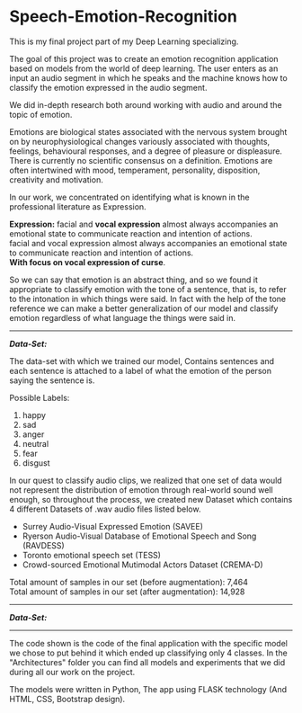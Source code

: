 # Speech-Emotion-Recognition

This is my final project part of my Deep Learning specializing.

The goal of this project was to create an emotion recognition application based on models from the world of deep learning.
The user enters as an input an audio segment in which he speaks and the machine knows how to classify the emotion expressed in the audio segment.

We did in-depth research both around working with audio and around the topic of emotion.<br/>

Emotions are biological states associated with the nervous system brought on by neurophysiological changes variously associated with thoughts, feelings, behavioural responses, and a degree of pleasure or displeasure.
There is currently no scientific consensus on a definition.
Emotions are often intertwined with mood, temperament, personality, disposition, creativity and motivation.

In our work, we concentrated on identifying what is known in the professional literature as Expression.<br/>

**Expression:** facial and **vocal expression** almost always accompanies an emotional state to communicate reaction and intention of actions.<br/>
facial and vocal expression almost always accompanies an emotional state to communicate reaction and intention of actions.<br/>
**With focus on vocal expression of curse**.<br/>

So we can say that emotion is an abstract thing, and so we found it appropriate to classify emotion with the tone of a sentence, that is, to refer to the intonation in which things were said.
In fact with the help of the tone reference we can make a better generalization of our model and classify emotion regardless of what language the things were said in.



_____________________________________________________________________________________________________________________________________

***Data-Set:***

The data-set with which we trained our model,
Contains sentences and each sentence is attached to a label of what
the emotion of the person saying the sentence is. <br/>

Possible Labels:

1. happy
2. sad
3. anger
4. neutral
5. fear
6. disgust


In our quest to classify audio clips, we realized that one set of data would not represent
the distribution of emotion through real-world sound well enough, so throughout the process,
we created new Dataset which contains 4 different Datasets of .wav audio files listed below.

* Surrey Audio-Visual Expressed Emotion (SAVEE)
* Ryerson Audio-Visual Database of Emotional Speech and Song (RAVDESS)
* Toronto emotional speech set (TESS)
* Crowd-sourced Emotional Mutimodal Actors Dataset (CREMA-D)

Total amount of samples in our set (before augmentation): 7,464 <br/>
Total amount of samples in our set (after augmentation): 14,928

_____________________________________________________________________________________________________________________________________

***Data-Set:***

_____________________________________________________________________________________________________________________________________


The code shown is the code of the final application with the specific model we chose to put behind it which ended up classifying only 4 classes.
In the "Architectures" folder you can find all models and experiments that we did during all our work on the project.

The models were written in Python,
The app using FLASK technology (And HTML, CSS, Bootstrap design).

